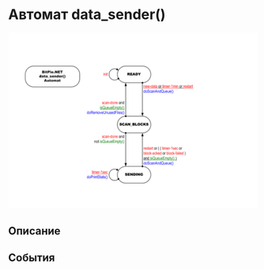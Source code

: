 # Автомат data_sender()


[![data_sender()](data_sender.png)](data_sender.pdf)


## Описание



## События


